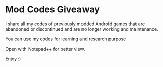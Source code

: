 # Mod Codes Giveaway
I share all my codes of previously modded Android games that are abandoned or discontinued and are no longer working and maintenance. 

You can use my codes for learning and research purpose

Open with Notepad++ for better view.

Enjoy :)
